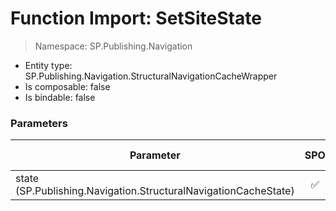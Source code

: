 # Function Import: SetSiteState

> Namespace: SP.Publishing.Navigation

- Entity type: SP.Publishing.Navigation.StructuralNavigationCacheWrapper
- Is composable: false
- Is bindable: false

### Parameters

Parameter | SPO | SP 2019 | SP 2016 | SP 2013
----------|:---:|:-------:|:-------:|:-------:
state (SP.Publishing.Navigation.StructuralNavigationCacheState) | ✅ | ❌ | ❌ | ❌